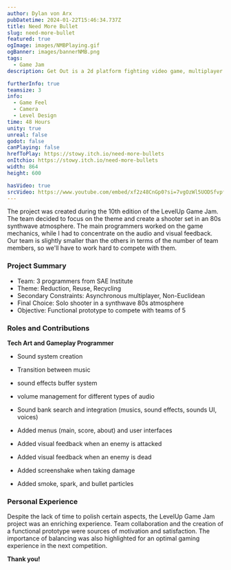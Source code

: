 ```yaml
---
author: Dylan von Arx
pubDatetime: 2024-01-22T15:46:34.737Z
title: Need More Bullet
slug: need-more-bullet
featured: true
ogImage: images/NMBPlaying.gif
ogBanner: images/bannerNMB.png
tags:
  - Game Jam
description: Get Out is a 2d platform fighting video game, multiplayer up to 4 players. The only rule, eject your opponent without being ejected.

furtherInfo: true
teamsize: 3
info:
  - Game Feel
  - Camera
  - Level Design
time: 48 Hours
unity: true
unreal: false
godot: false
canPlaying: false
hrefToPlay: https://stowy.itch.io/need-more-bullets
onItchio: https://stowy.itch.io/need-more-bullets
width: 864
height: 600

hasVideo: true
srcVideo: https://www.youtube.com/embed/xf2z48CnGp0?si=7vgOzWl5UODSfvpf
---
```


The project was created during the 10th edition of the LevelUp Game Jam. The team decided to focus on the theme and create a shooter set in an 80s synthwave atmosphere. The main programmers worked on the game mechanics, while I had to concentrate on the audio and visual feedback. Our team is slightly smaller than the others in terms of the number of team members, so we'll have to work hard to compete with them.

<h3 class="post-title">Project Summary</h3>

- Team: 3 programmers from SAE Institute
- Theme: Reduction, Reuse, Recycling
- Secondary Constraints: Asynchronous multiplayer, Non-Euclidean
- Final Choice: Solo shooter in a synthwave 80s atmosphere
- Objective: Functional prototype to compete with teams of 5

<h3 class="post-title">Roles and Contributions</h3>

<b>Tech Art and Gameplay Programmer</B>

- Sound system creation
- Transition between music
- sound effects buffer system
- volume management for different types of audio
- Sound bank search and integration (musics, sound effects, sounds UI, voices)

- Added menus (main, score, about) and user interfaces
- Added visual feedback when an enemy is attacked
- Added visual feedback when an enemy is dead
- Added screenshake when taking damage
- Added smoke, spark, and bullet particles

<h3 class="post-title">Personal Experience</h3>

Despite the lack of time to polish certain aspects, the LevelUp Game Jam project was an enriching experience. Team collaboration and the creation of a functional prototype were sources of motivation and satisfaction. The importance of balancing was also highlighted for an optimal gaming experience in the next competition.

<b>Thank you!</b>
